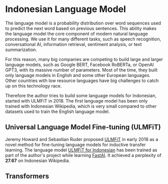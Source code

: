 # Indonesian Language Model

The language model is a probability distribution over word sequences used to predict the next word based on previous 
sentences. This ability makes the language model the core component of modern natural language processing. We use it 
for many different tasks, such as speech recognition, conversational AI, information retrieval, sentiment analysis, 
or text summarization.

For this reason, many big companies are competing to build large and larger language models, such as Google BERT, 
Facebook RoBERTa, or OpenAI GPT3, with its massive number of parameters. Most of the time, they built only 
language models in English and some other European languages. Other countries with low resource languages have big 
challenges to catch up on this technology race.

Therefore the author tries to build some language models for Indonesian, started with ULMFiT in 2018. The first 
language model has been only trained with  Indonesian Wikipedia, which is very small compared to other datasets used 
to train the English language model.


## Universal Language Model Fine-tuning (ULMFiT)
Jeremy Howard and Sebastian Ruder proposed [ULMFiT](https://arxiv.org/abs/1801.06146) in early 2018 as a novel method for 
fine-tuning language models for inductive transfer learning. The language model [ULMFiT for Indonesian](https://github.com/cahya-wirawan/indonesian-language-models/tree/master/ULMFiT) 
has been trained as part of the author's project while learning [FastAI](https://www.fast.ai). It achieved a perplexity 
of **27.67** on Indonesian Wikipedia.

## Transformers
